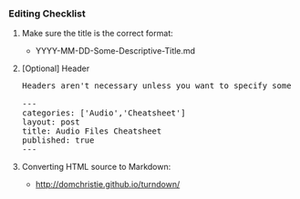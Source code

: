 ### Editing Checklist
1. Make sure the title is the correct format:
    * YYYY-MM-DD-Some-Descriptive-Title.md

2. [Optional] Header
   <pre>
   Headers aren't necessary unless you want to specify some non-explicit categories!
   
   ---
   categories: ['Audio','Cheatsheet']
   layout: post
   title: Audio Files Cheatsheet
   published: true
   ---
   </pre>

3. Converting HTML source to Markdown:
    * http://domchristie.github.io/turndown/
    
